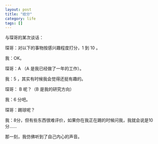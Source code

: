 ```yaml
---
layout: post
title: "给分"
category: life
tags: []
---
```


与琛哥的某次谈话：

琛哥：对以下的事物按感兴趣程度打分，1 到 10 。

我：OK。

琛哥：A （A 是我已经做了一年的工作）。

我：5 ，其实有时候我会觉得还挺有趣的。

琛哥： B 呢？（B 是我的研究方向）

我：6 分吧。

琛哥：踢球呢？

我：8分，但有些东西很难评价，如果你在我正在踢的时候问我，我就会说是10分……

那一刻，我仿佛听到了自己内心的声音。